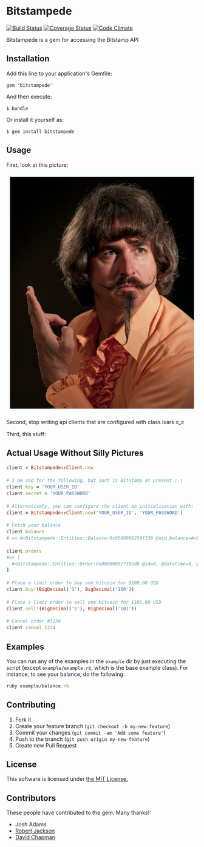 # Bitstampede
[![Build Status](https://travis-ci.org/isotope11/bitstampede.png?branch=master)](https://travis-ci.org/isotope11/bitstampede) [![Coverage Status](https://coveralls.io/repos/isotope11/bitstampede/badge.png?branch=master)](https://coveralls.io/r/isotope11/bitstampede?branch=master) [![Code Climate](https://codeclimate.com/github/isotope11/bitstampede.png)](https://codeclimate.com/github/isotope11/bitstampede)


Bitstampede is a gem for accessing the Bitstamp API

## Installation

Add this line to your application's Gemfile:

    gem 'bitstampede'

And then execute:

    $ bundle

Or install it yourself as:

    $ gem install bitstampede

## Usage

First, look at this picture:

![Legitimate Concern](./doc/legitimate_concern.png)

Second, stop writing api clients that are configured with class ivars ಠ_ಠ

Third, this stuff:

## Actual Usage Without Silly Pictures

```ruby
client = Bitstampede::Client.new

# I am sad for the following, but such is Bitstamp at present :-\
client.key = 'YOUR_USER_ID'
client.secret = 'YOUR_PASSWORD'

# Alternatively, you can configure the client on initialization with:
client = Bitstampede::Client.new('YOUR_USER_ID', 'YOUR_PASSWORD')

# Fetch your balance
client.balance
# => #<Bitstampede::Entities::Balance:0x0000000259f338 @usd_balance=#<BigDecimal:259e898,'0.0',9(9)>, @btc_balance=#<BigDecimal:2726698,'0.0',9(9)>, @usd_reserved=#<BigDecimal:2726328,'0.0',9(9)>, @btc_reserved=#<BigDecimal:2725fb8,'0.0',9(9)>, @usd_available=#<BigDecimal:2725c48,'0.0',9(9)>, @btc_available=#<BigDecimal:27258b0,'0.0',9(9)>, @fee=#<BigDecimal:2725540,'0.0',9(9)>>

client.orders
#=> [
  #<Bitstampede::Entities::Order:0x000000027302d8 @id=0, @datetime=0, @type=:buy, @price=#<BigDecimal:272f428,'0.0',9(9)>, @amount=#<BigDecimal:272f130,'0.0',9(9)>>
]

# Place a limit order to buy one bitcoin for $100.00 USD
client.buy!(BigDecimal('1'), BigDecimal('100'))

# Place a limit order to sell one bitcoin for $101.00 USD
client.sell!(BigDecimal('1'), BigDecimal('101'))

# Cancel order #1234
client.cancel 1234
```

## Examples

You can run any of the examples in the `example` dir by just executing the script (except `example/example.rb`, which is the base example class).  For instance, to see your balance, do the following:

```ruby
ruby example/balance.rb
```

## Contributing

1. Fork it
2. Create your feature branch (`git checkout -b my-new-feature`)
3. Commit your changes (`git commit -am 'Add some feature'`)
4. Push to the branch (`git push origin my-new-feature`)
5. Create new Pull Request

## License

This software is licensed under [the MIT License.](./LICENSE.md)

## Contributors

These people have contributed to the gem.  Many thanks!:

- Josh Adams
- [Robert Jackson](https://github.com/rjackson)
- [David Chapman](https://github.com/dchapman1988)
